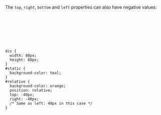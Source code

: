 The `top`, `right`, `bottom` and `left` properties can also have negative values:

<codeblock language="css" type="lesson">
<code>
<panel language="html">
<div id="static">
</div>
<div id="relative">
</div>
</panel>
<panel language="css">
div {
  width: 80px;
  height: 80px;
}
#static {
  background-color: teal;
}
#relative {
  background-color: orange;
  position: relative;
  top: -40px;
  right: -40px;
  /* Same as left: 40px in this case */
}
</panel>
</code>
</codeblock>